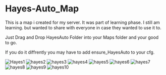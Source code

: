 # Hayes-Auto_Map
This is a map i created for my server. It was part of learning phase. I still am learning. but wanted to share with everyone in case they wanted to use it to. 

Just Drag and Drop HayesAuto Folder into your Maps folder and your good to go.

If you do it diffrently you may have to add ensure_HayesAuto to your cfg.

![Hayes1](https://user-images.githubusercontent.com/88422603/199124707-e6205e56-ccf6-44a6-abce-ed959d7f4e46.png)
![hayes2](https://user-images.githubusercontent.com/88422603/199124717-10f3c4c6-db31-4c6c-b83b-09b8938aef79.png)
![hayes3](https://user-images.githubusercontent.com/88422603/199124728-de285ea2-c9e4-4cc0-9b4b-27f21fbe5278.png)
![hayes4](https://user-images.githubusercontent.com/88422603/199124733-fef65b44-b532-4601-93e0-209c95c6dc3c.png)
![hayes5](https://user-images.githubusercontent.com/88422603/199124736-c53ad308-28c8-42c7-bdc1-37ffc96888ca.png)
![hayes6](https://user-images.githubusercontent.com/88422603/199124738-e6ce7597-4573-43f0-a9ef-0690056f3db4.png)
![hayes7](https://user-images.githubusercontent.com/88422603/199124742-87a81bc4-7802-475c-9fa0-d398360fe280.png)
![hayes8](https://user-images.githubusercontent.com/88422603/199124743-718dab3d-697e-419d-983b-6291d871513b.png)
![hayes9](https://user-images.githubusercontent.com/88422603/199124745-85916ea4-d0e6-46ef-aa95-9184483c6c7f.png)
![hayes10](https://user-images.githubusercontent.com/88422603/199124750-906cd506-3dae-4396-8e41-f50694b7c514.png)
